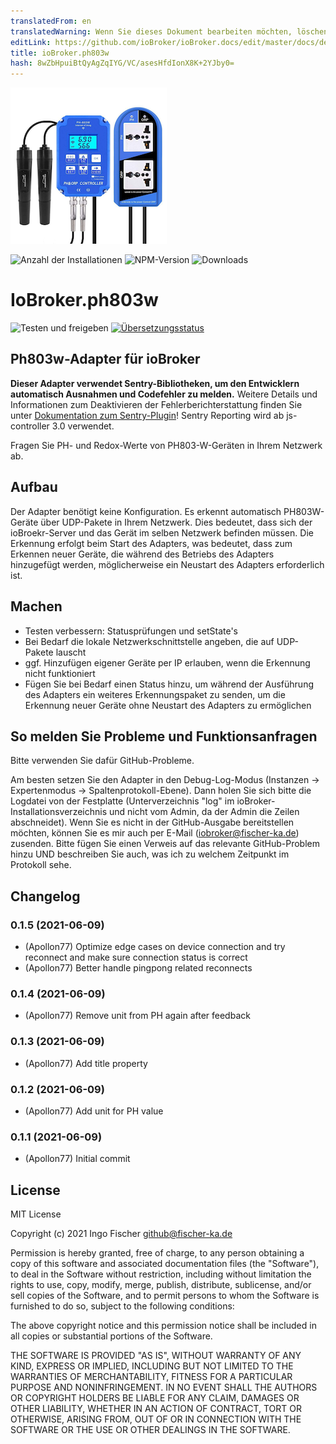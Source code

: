 ```yaml
---
translatedFrom: en
translatedWarning: Wenn Sie dieses Dokument bearbeiten möchten, löschen Sie bitte das Feld "translationsFrom". Andernfalls wird dieses Dokument automatisch erneut übersetzt
editLink: https://github.com/ioBroker/ioBroker.docs/edit/master/docs/de/adapterref/iobroker.ph803w/README.md
title: ioBroker.ph803w
hash: 8wZbHpuiBtQyAgZqIYG/VC/asesHfdIonX8K+2YJby0=
---
```

![Logo](../../../en/adapterref/iobroker.ph803w/admin/ph803w.png)

![Anzahl der Installationen](http://iobroker.live/badges/ph803w-stable.svg)
![NPM-Version](http://img.shields.io/npm/v/iobroker.ph803w.svg)
![Downloads](https://img.shields.io/npm/dm/iobroker.ph803w.svg)

# IoBroker.ph803w
![Testen und freigeben](https://github.com/Apollon77/iobroker.ph803w/workflows/Test%20and%20Release/badge.svg) [![Übersetzungsstatus](https://weblate.iobroker.net/widgets/adapters/-/ph803w/svg-badge.svg)](https://weblate.iobroker.net/engage/adapters/?utm_source=widget)

## Ph803w-Adapter für ioBroker
**Dieser Adapter verwendet Sentry-Bibliotheken, um den Entwicklern automatisch Ausnahmen und Codefehler zu melden.** Weitere Details und Informationen zum Deaktivieren der Fehlerberichterstattung finden Sie unter [Dokumentation zum Sentry-Plugin](https://github.com/ioBroker/plugin-sentry#plugin-sentry)! Sentry Reporting wird ab js-controller 3.0 verwendet.

Fragen Sie PH- und Redox-Werte von PH803-W-Geräten in Ihrem Netzwerk ab.

## Aufbau
Der Adapter benötigt keine Konfiguration. Es erkennt automatisch PH803W-Geräte über UDP-Pakete in Ihrem Netzwerk. Dies bedeutet, dass sich der ioBroekr-Server und das Gerät im selben Netzwerk befinden müssen.
Die Erkennung erfolgt beim Start des Adapters, was bedeutet, dass zum Erkennen neuer Geräte, die während des Betriebs des Adapters hinzugefügt werden, möglicherweise ein Neustart des Adapters erforderlich ist.

## Machen
* Testen verbessern: Statusprüfungen und setState's
* Bei Bedarf die lokale Netzwerkschnittstelle angeben, die auf UDP-Pakete lauscht
* ggf. Hinzufügen eigener Geräte per IP erlauben, wenn die Erkennung nicht funktioniert
* Fügen Sie bei Bedarf einen Status hinzu, um während der Ausführung des Adapters ein weiteres Erkennungspaket zu senden, um die Erkennung neuer Geräte ohne Neustart des Adapters zu ermöglichen

## So melden Sie Probleme und Funktionsanfragen
Bitte verwenden Sie dafür GitHub-Probleme.

Am besten setzen Sie den Adapter in den Debug-Log-Modus (Instanzen -> Expertenmodus -> Spaltenprotokoll-Ebene). Dann holen Sie sich bitte die Logdatei von der Festplatte (Unterverzeichnis "log" im ioBroker-Installationsverzeichnis und nicht vom Admin, da der Admin die Zeilen abschneidet). Wenn Sie es nicht in der GitHub-Ausgabe bereitstellen möchten, können Sie es mir auch per E-Mail (iobroker@fischer-ka.de) zusenden. Bitte fügen Sie einen Verweis auf das relevante GitHub-Problem hinzu UND beschreiben Sie auch, was ich zu welchem Zeitpunkt im Protokoll sehe.

## Changelog

### 0.1.5 (2021-06-09)
* (Apollon77) Optimize edge cases on device connection and try reconnect and make sure connection status is correct
* (Apollon77) Better handle pingpong related reconnects

### 0.1.4 (2021-06-09)
* (Apollon77) Remove unit from PH again after feedback

### 0.1.3 (2021-06-09)
* (Apollon77) Add title property

### 0.1.2 (2021-06-09)
* (Apollon77) Add unit for PH value

### 0.1.1 (2021-06-09)
* (Apollon77) Initial commit

## License
MIT License

Copyright (c) 2021 Ingo Fischer <github@fischer-ka.de>

Permission is hereby granted, free of charge, to any person obtaining a copy
of this software and associated documentation files (the "Software"), to deal
in the Software without restriction, including without limitation the rights
to use, copy, modify, merge, publish, distribute, sublicense, and/or sell
copies of the Software, and to permit persons to whom the Software is
furnished to do so, subject to the following conditions:

The above copyright notice and this permission notice shall be included in all
copies or substantial portions of the Software.

THE SOFTWARE IS PROVIDED "AS IS", WITHOUT WARRANTY OF ANY KIND, EXPRESS OR
IMPLIED, INCLUDING BUT NOT LIMITED TO THE WARRANTIES OF MERCHANTABILITY,
FITNESS FOR A PARTICULAR PURPOSE AND NONINFRINGEMENT. IN NO EVENT SHALL THE
AUTHORS OR COPYRIGHT HOLDERS BE LIABLE FOR ANY CLAIM, DAMAGES OR OTHER
LIABILITY, WHETHER IN AN ACTION OF CONTRACT, TORT OR OTHERWISE, ARISING FROM,
OUT OF OR IN CONNECTION WITH THE SOFTWARE OR THE USE OR OTHER DEALINGS IN THE
SOFTWARE.